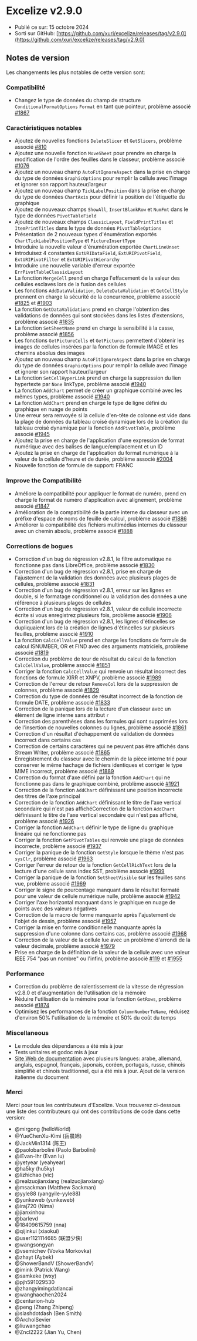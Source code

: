 # Excelize v2.9.0

* Publié ce sur: 15 octobre 2024
* Sorti sur GitHub: [https://github.com/xuri/excelize/releases/tag/v2.9.0](https://github.com/xuri/excelize/releases/tag/v2.9.0)

## Notes de version

Les changements les plus notables de cette version sont:

### Compatibilité

* Changez le type de données du champ de structure `ConditionalFormatOptions` `Format` en tant que pointeur, problème associé [#1867](https://github.com/xuri/excelize/issues/1867)

### Caractéristiques notables

* Ajoutez de nouvelles fonctions `DeleteSlicer` et `GetSlicers`, problème associé [#810](https://github.com/xuri/excelize/issues/810)
* Ajoutez une nouvelle fonction `MoveSheet` pour prendre en charge la modification de l'ordre des feuilles dans le classeur, problème associé [#1076](https://github.com/xuri/excelize/issues/1076)
* Ajoutez un nouveau champ `AutoFitIgnoreAspect` dans la prise en charge du type de données `GraphicOptions` pour remplir la cellule avec l'image et ignorer son rapport hauteur/largeur
* Ajoutez un nouveau champ `TickLabelPosition` dans la prise en charge du type de données `ChartAxis` pour définir la position de l'étiquette du graphique
* Ajoutez de nouveaux champs `ShowAll`, `InsertBlankRow` et `NumFmt` dans le type de données `PivotTableField`
* Ajoutez de nouveaux champs `ClassicLayout`, `FieldPrintTitles` et `ItemPrintTitles` dans le type de données `PivotTableOptions`
* Présentation de 2 nouveaux types d'énumération exportés `ChartTickLabelPositionType` et `PictureInsertType`
* Introduire la nouvelle valeur d'énumération exportée `ChartLineUnset`
* Introduisez 4 constantes `ExtURIDataField`, `ExtURIPivotField`, `ExtURIPivotFilter` et `ExtURIPivotHierarchy`
* Introduire une nouvelle variable d'erreur exportée `ErrPivotTableClassicLayout`
* La fonction `MergeCell` prend en charge l'effacement de la valeur des cellules esclaves lors de la fusion des cellules
* Les fonctions `AddDataValidation`, `DeleteDataValidation` et `GetCellStyle` prennent en charge la sécurité de la concurrence, problème associé [#1825](https://github.com/xuri/excelize/issues/1825) et [#1903](https://github.com/xuri/excelize/issues/1903)
* La fonction `GetDataValidations` prend en charge l'obtention des validations de données qui sont stockées dans les listes d'extensions, problème associé [#1835](https://github.com/xuri/excelize/issues/1835)
* La fonction `SetSheetName` prend en charge la sensibilité à la casse, problème associé [#1856](https://github.com/xuri/excelize/issues/1856)
* Les fonctions `GetPictureCells` et `GetPictures` permettent d'obtenir les images de cellules insérées par la fonction de formule IMAGE et les chemins absolus des images
* Ajoutez un nouveau champ `AutoFitIgnoreAspect` dans la prise en charge du type de données `GraphicOptions` pour remplir la cellule avec l'image et ignorer son rapport hauteur/largeur
* La fonction `SetCellHyperLink` prend en charge la suppression du lien hypertexte par `None` linkType, problème associé [#1940](https://github.com/xuri/excelize/issues/1940)
* La fonction `AddChart` permet de créer un graphique combiné avec les mêmes types, problème associé [#1940](https://github.com/xuri/excelize/issues/1940)
* La fonction `AddChart` prend en charge le type de ligne défini du graphique en nuage de points
* Une erreur sera renvoyée si la cellule d'en-tête de colonne est vide dans la plage de données du tableau croisé dynamique lors de la création du tableau croisé dynamique par la fonction `AddPivotTable`, problème associé [#1945](https://github.com/xuri/excelize/issues/1945)
* Ajoutez la prise en charge de l'application d'une expression de format numérique avec des balises de langue/emplacement et un ID
* Ajoutez la prise en charge de l'application du format numérique à la valeur de la cellule d'heure et de durée, problème associé [#2004](https://github.com/xuri/excelize/issues/2004)
* Nouvelle fonction de formule de support: FRANC

### Improve the Compatibilité

* Améliore la compatibilité pour appliquer le format de numéro, prend en charge le format de numéro d'application avec alignement, problème associé [#1847](https://github.com/xuri/excelize/issues/1847)
* Amélioration de la compatibilité de la partie interne du classeur avec un préfixe d'espace de noms de feuille de calcul, problème associé [#1886](https://github.com/xuri/excelize/issues/1886)
* Améliorer la compatibilité des fichiers multimédias internes du classeur avec un chemin absolu, problème associé [#1888](https://github.com/xuri/excelize/issues/1888)

### Corrections de bogues

* Correction d'un bug de régression v2.8.1, le filtre automatique ne fonctionne pas dans LibreOffice, problème associé [#1830](https://github.com/xuri/excelize/issues/1830)
* Correction d'un bug de régression v2.8.1, prise en charge de l'ajustement de la validation des données avec plusieurs plages de cellules, problème associé [#1831](https://github.com/xuri/excelize/issues/1831)
* Correction d'un bug de régression v2.8.1, erreur sur les lignes en double, si le formatage conditionnel ou la validation des données a une référence à plusieurs plages de cellules
* Correction d'un bug de régression v2.8.1, valeur de cellule incorrecte écrite si vous enregistrez plusieurs fois, problème associé [#1906](https://github.com/xuri/excelize/issues/1906)
* Correction d'un bug de régression v2.8.1, les lignes d'étincelles se dupliquaient lors de la création de lignes d'étincelles sur plusieurs feuilles, problème associé [#1910](https://github.com/xuri/excelize/issues/1910)
* La fonction `CalcCellValue` prend en charge les fonctions de formule de calcul ISNUMBER, OR et FIND avec des arguments matriciels, problème associé [#1819](https://github.com/xuri/excelize/issues/1819)
* Correction du problème de tour de résultat du calcul de la fonction `CalcCellValue`, problème associé [#1851](https://github.com/xuri/excelize/issues/1851)
* Corriger la fonction `CalcCellValue` qui renvoie un résultat incorrect des fonctions de formule XIRR et XNPV, problème associé [#1989](https://github.com/xuri/excelize/issues/1989)
* Correction de l'erreur de retour `RemoveCol` lors de la suppression de colonnes, problème associé [#1829](https://github.com/xuri/excelize/issues/1829)
* Correction du type de données de résultat incorrect de la fonction de formule DATE, problème associé [#1833](https://github.com/xuri/excelize/issues/1833)
* Correction de la panique lors de la lecture d'un classeur avec un élément de ligne interne sans attribut `r`
* Correction des parenthèses dans les formules qui sont supprimées lors de l'insertion de nouvelles colonnes ou lignes, problème associé [#1861](https://github.com/xuri/excelize/issues/1861)
* Correction d'un résultat d'échappement de validation de données incorrect dans certains cas
* Correction de certains caractères qui ne peuvent pas être affichés dans Stream Writer, problème associé [#1865](https://github.com/xuri/excelize/issues/1865)
* Enregistrement du classeur avec le chemin de la pièce interne trié pour conserver le même hachage de fichiers identiques et corriger le type MIME incorrect, problème associé [#1889](https://github.com/xuri/excelize/issues/1889)
* Correction du format d'axe défini par la fonction `AddChart` qui ne fonctionne pas dans le graphique combiné, problème associé [#1921](https://github.com/xuri/excelize/issues/1921)
* Correction de la fonction `AddChart` définissant une position incorrecte des titres de l'axe principal
* Correction de la fonction `AddChart` définissant le titre de l'axe vertical secondaire qui n'est pas affichéCorrection de la fonction `AddChart` définissant le titre de l'axe vertical secondaire qui n'est pas affiché, problème associé [#1926](https://github.com/xuri/excelize/issues/1926)
* Corriger la fonction `AddChart` définir le type de ligne du graphique linéaire qui ne fonctionne pas
* Corriger la fonction `GetPivotTables` qui renvoie une plage de données incorrecte, problème associé [#1937](https://github.com/xuri/excelize/issues/1937)
* Corriger la panique de la fonction `GetStyle` lorsque le thème n'est pas `sysClr`, problème associé [#1963](https://github.com/xuri/excelize/issues/1963)
* Corriger l'erreur de retour de la fonction `GetCellRichText` lors de la lecture d'une cellule sans index SST, problème associé [#1999](https://github.com/xuri/excelize/issues/1999)
* Corriger la panique de la fonction `SetSheetVisible` sur les feuilles sans vue, problème associé [#1969](https://github.com/xuri/excelize/issues/1969)
* Corriger le signe de pourcentage manquant dans le résultat formaté pour une valeur de cellule numérique nulle, problème associé [#1942](https://github.com/xuri/excelize/issues/1942)
* Corriger l'axe horizontal manquant dans le graphique en nuage de points avec des valeurs négatives
* Correction de la macro de forme manquante après l'ajustement de l'objet de dessin, problème associé [#1957](https://github.com/xuri/excelize/issues/1957)
* Corriger la mise en forme conditionnelle manquante après la suppression d'une colonne dans certains cas, problème associé [#1968](https://github.com/xuri/excelize/issues/1968)
* Correction de la valeur de la cellule lue avec un problème d'arrondi de la valeur décimale, problème associé [#1979](https://github.com/xuri/excelize/issues/1979)
* Prise en charge de la définition de la valeur de la cellule avec une valeur IEEE 754 "pas un nombre" ou l'infini, problème associé [#119](https://github.com/xuri/excelize/issues/119) et [#1955](https://github.com/xuri/excelize/issues/1955)

### Performance

* Correction du problème de ralentissement de la vitesse de régression v2.8.0 et d'augmentation de l'utilisation de la mémoire
* Réduire l'utilisation de la mémoire pour la fonction `GetRows`, problème associé [#1874](https://github.com/xuri/excelize/issues/1874)
* Optimisez les performances de la fonction `ColumnNumberToName`, réduisez d'environ 50% l'utilisation de la mémoire et 50% du coût du temps

### Miscellaneous

* Le module des dépendances a été mis à jour
* Tests unitaires et godoc mis à jour
* [Site Web de documentation](https://xuri.me/excelize) avec plusieurs langues: arabe, allemand, anglais, espagnol, français, japonais, coréen, portugais, russe, chinois simplifié et chinois traditionnel, qui a été mis à jour. Ajout de la version italienne du document

### Merci

Merci pour tous les contributeurs d'Excelize. Vous trouverez ci-dessous une liste des contributeurs qui ont des contributions de code dans cette version:

* @mirgong (helloWorld)
* @YueChenXu-Kimi (岳晨旭)
* @JackMin1314 (陈王)
* @paolobarbolini (Paolo Barbolini)
* @iEvan-lhr (Evan lu)
* @yetyear (yeahyear)
* @ha5ky (hu5ky)
* @lizhichao (vic)
* @realzuojianxiang (realzuojianxiang)
* @msackman (Matthew Sackman)
* @yyle88 (yangyile-yyle88)
* @yunkeweb (yunkeweb)
* @iraj720 (Nima)
* @jianxinhou
* @barlevd
* @18409615759 (nna)
* @qijinkui (xiaokui)
* @user1121114685 (联盟少侠)
* @wangsongyan
* @vsemichev (Vovka Morkovka)
* @zhayt (Aybek)
* @ShowerBandV (ShowerBandV)
* @imink (Patrick Wang)
* @samkeke (wxy)
* @pjh591029530
* @zhangyimingdatiancai
* @wanghaochen2024
* @centurion-hub
* @peng (Zhang Zhipeng)
* @slashdotdash (Ben Smith)
* @ArcholSevier
* @liuwangchao
* @Zncl2222 (Jian Yu, Chen)
